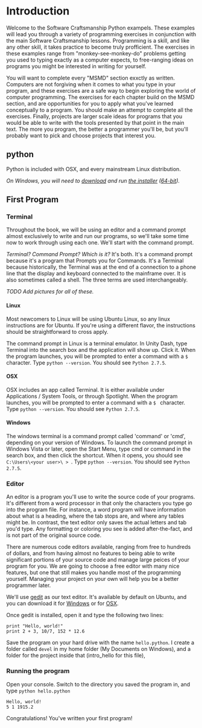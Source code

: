 # Introduction

Welcome to the Software Craftsmanship Python exampels. These examples will
lead you through a variety of programming exercises in conjunction with the main
Software Craftsmanship lessons. Programming is a skill, and like any other skill,
it takes practice to become truly profficient. The exercises in these examples range
from "monkey-see-monkey-do" problems getting you used to typing exactly as a
computer expects, to free-ranging ideas on programs you might be interested in
writing for yourself. 

You will want to complete every "MSMD" section exxctly as written. Computers
are not forgiving when it comes to what you type in your program, and these
exercises are a safe way to begin exploring the world of computer programming.
The exercises for each chapter build on the MSMD section, and are opportunities
for you to apply what you've learned conceptually to a program. You should make
an attempt to complete all the exercises. Finally, projects are larger scale
ideas for programs that you would be able to write with the tools presented by
that point in the main text. The more you program, the better a programmer
you'll be, but you'll probably want to pick and choose projects that interest
you.

## python

Python is included with OSX, and every mainstream Linux distribution. 

_On Windows, you will need to [download](http://www.python.org/download/) and run
[the installer](http://www.python.org/ftp/python/2.7.5/python-2.7.5.msi)
([64-bit](http://www.python.org/ftp/python/2.7.5/python-2.7.5.amd64.msi))._


## First Program

### Terminal

Throughout the book, we will be using an editor and a command prompt almost
exclusively to write and run our programs, so we'll take some time now to work
through using each one. We'll start with the command prompt.

*Terminal? Command Prompt? Which is it?* It's both. It's a command prompt
because it's a program that Prompts you for Commands. It's a Terminal because
historically, the Terminal was at the end of a connection to a phone line that
the display and keyboard connected to the mainframe over. It is also sometimes
called a shell. The three terms are used interchangeably.

*TODO Add pictures for all of these.*

#### Linux

Most newcomers to Linux will be using Ubuntu Linux, so any linux instructions
are for Ubuntu. If you're using a different flavor, the instructions should be
straightforward to cross apply.

The command prompt in Linux is a terminal emulator. In Unity Dash, type Terminal
into the search box and the application will show up. Click it. When the program
launches, you will be prompted to enter a command with a `$ ` character. Type
`python --version`. You should see `Python 2.7.5`.

#### OSX

OSX includes an app called Terminal. It is either available under Applications /
System Tools, or through Spotlight.  When the program launches, you will be
prompted to enter a command with a `$ ` character. Type `python --version`. You
should see `Python 2.7.5`.

#### Windows

The windows terminal is a command prompt called 'command' or 'cmd', depending on
your version of Windows. To launch the command prompt in Windows Vista or later,
open the Start Menu, type cmd or command in the search box, and then click the
shortcut. When it opens, you should see `C:\Users\<your user>\ > `. Type `python
--version`. You should see `Python 2.7.5`.

### Editor

An editor is a program you'll use to write the source code of your programs.
It's different from a word processor in that only the characters you type go
into the program file. For instance, a word program will have information about
what is a heading, where the tab stops are, and where any tables might be. In
contrast, the text editor only saves the actual letters and tab you'd type. Any
formatting or coloring you see is added after-the-fact, and is not part of the
original source code.

There are numerous code editors available, ranging from free to hundreds of
dollars, and from having almost no features to being able to write significant
portions of your source code and manage large peices of your program for you. We
are going to choose a free editor with many nice features, but one that still
makes you handle most of the programming yourself. Managing your project on your
own will help you be a better programmer later.

We'll use [gedit](https://projects.gnome.org/gedit/) as our text editor. It's
available by default on Ubuntu, and you can download it for
[Windows](http://ftp.gnome.org/pub/GNOME/binaries/win32/gedit/2.30/gedit-setup-2.30.1-1.exe)
or for
[OSX](http://ftp.gnome.org/pub/GNOME/binaries/mac/gedit/3.2/).

Once gedit is installed, open it and type the following two lines:


```
print "Hello, world!"
print 2 + 3, 10/7, 152 * 12.6
```

Save the program on your hard drive with the name `hello.python`. I create a
folder called `devel` in my home folder (My Documents on Windows), and a folder
for the project inside that (intro_hello for this file),

### Running the program
Open your console. Switch to the directory you saved the program in, and type `python hello.python`

```
Hello, world!
5 1 1915.2
```

Congratulations! You've written your first program!
